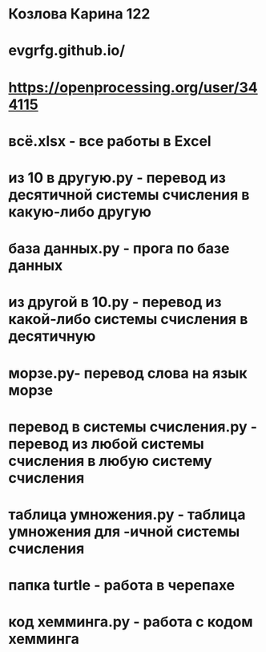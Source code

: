 # Козлова Карина 122
# evgrfg.github.io/
# https://openprocessing.org/user/344115
# всё.xlsx - все работы в Excel
# из 10 в другую.py - перевод из десятичной системы счисления в какую-либо другую
# база данных.py - прога по базе данных
# из другой в 10.py - перевод из какой-либо системы счисления в десятичную
# морзе.py- перевод слова на язык морзе
# перевод в системы счисления.py - перевод из любой системы счисления в любую систему счисления
# таблица умножения.py - таблица умножения для -ичной системы счисления
# папка turtle - работа в черепахе
# код хемминга.py - работа с кодом хемминга
